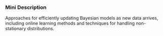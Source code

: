 ### Mini Description

Approaches for efficiently updating Bayesian models as new data arrives, including online learning methods and techniques for handling non-stationary distributions.
